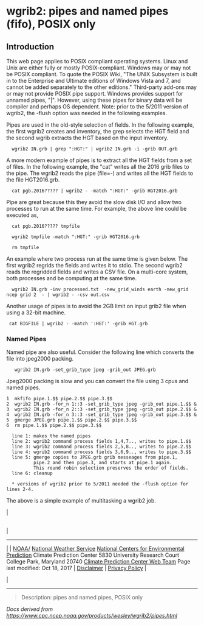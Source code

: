 # wgrib2: pipes and named pipes (fifo), POSIX only

## Introduction

This web page applies to POSIX compliant operating systems.
Linux and Unix are either fully or mostly POSIX-compliant.
Windows may or may not be POSIX compliant. To quote the POSIX Wiki,
"The UNIX Subsystem is built in to the Enterprise and Ultimate
editions of Windows Vista and 7, and cannot be added separately
to the other editions." Third-party add-ons may or may not provide
POSIX pipe support. Windows provides support for unnamed pipes, "|".
However, using these pipes for binary data will be compiler and
perhaps OS dependent. Note: prior to the 5/2011 version of wgrib2, the
-flush option was needed in the following examples.

Pipes are used in the old-style selection of fields. In the
following example, the first wgrib2 creates and inventory, the grep
selects the HGT field and the second wgrib extracts the HGT based
on the input inventory.

```
  wgrib2 IN.grb | grep ":HGT:" | wgrib2 IN.grb -i -grib OUT.grb

```

A more modern example of pipes is to extract all the HGT fields
from a set of files. In the following example, the "cat" writes
all the 2016 grib files to the pipe. The wgrib2 reads the pipe (file=-)
and writes all the HGT fields to the file HGT2016.grb.

```
  cat pgb.2016????? | wgrib2 - -match ":HGT:" -grib HGT2016.grb

```

Pipe are great because this they avoid the slow disk I/O and allow
two processes to run at the same time. For example, the above
line could be executed as,

```
  cat pgb.2016????? tmpfile

  wgrib2 tmpfile -match ":HGT:" -grib HGT2016.grb

  rm tmpfile

```

An example where two process run at the same time is
given below. The first wgrib2 regrids the fields and writes it
to stdio. The second wgrib2 reads the regridded fields and
writes a CSV file. On a multi-core system, both processes
and be computing at the same time.

```
  wgrib2 IN.grb -inv processed.txt  -new_grid_winds earth -new_grid ncep grid 2  - | wgrib2 - -csv out.csv
```

Another usage of pipes is to avoid the 2GB limit on input grib2 file when using a 32-bit machine.

```
 cat BIGFILE | wgrib2 - -match ':HGT:' -grib HGT.grb
```

### Named Pipes

Named pipe are also useful. Consider the following line
which converts the file into jpeg2000 packing.

```
   wgrib2 IN.grb -set_grib_type jpeg -grib_out JPEG.grb
```

Jpeg2000 packing is slow and you can convert the file using
3 cpus and named pipes.

```
1  mkfifo pipe.1.$$ pipe.2.$$ pipe.3.$$
2  wgrib2 IN.grb -for_n 1::3 -set_grib_type jpeg -grib_out pipe.1.$$ &
3  wgrib2 IN.grb -for_n 2::3 -set_grib_type jpeg -grib_out pipe.2.$$ &
4  wgrib2 IN.grb -for_n 3::3 -set_grib_type jpeg -grib_out pipe.3.$$ &
5  gmerge JPEG.grb pipe.1.$$ pipe.2.$$ pipe.3.$$
6  rm pipe.1.$$ pipe.2.$$ pipe.3.$$

  line 1: makes the named pipes
  line 2: wgrib2 command process fields 1,4,7.., writes to pipe.1.$$
  line 3: wgrib2 command process fields 2,5,8.., writes to pipe.2.$$
  line 4: wgrib2 command process fields 3,6,9.., writes to pipe.3.$$
  line 5: gmerge copies to JPEG.grb grib messeages from pipe.1,
          pipe.2 and then pipe.3, and starts at pipe.1 again.
          This round robin selection preserves the order of fields.
  line 6: cleanup

  * versions of wgrib2 prior to 5/2011 needed the -flush option for lines 2-4.
```

The above is a simple example of multitasking a wgrib2 job.

|

|     |
| --- |

|

---

|
| [NOAA/](https://www.noaa.gov/)
[National Weather Service](https://www.nws.noaa.gov/)
[National Centers for Environmental Prediction](https://www.ncep.noaa.gov/)
Climate Prediction Center
5830 University Research Court
College Park, Maryland 20740
[Climate Prediction Center Web Team](/comment-form.md)
Page last modified: Oct 18, 2017
| [Disclaimer](https://weather.gov/disclaimer.php) | [Privacy Policy](https://weather.gov/privacy.php) |

|

---

> Description: pipes and named pipes, POSIX only

_Docs derived from <https://www.cpc.ncep.noaa.gov/products/wesley/wgrib2/pipes.html>_

